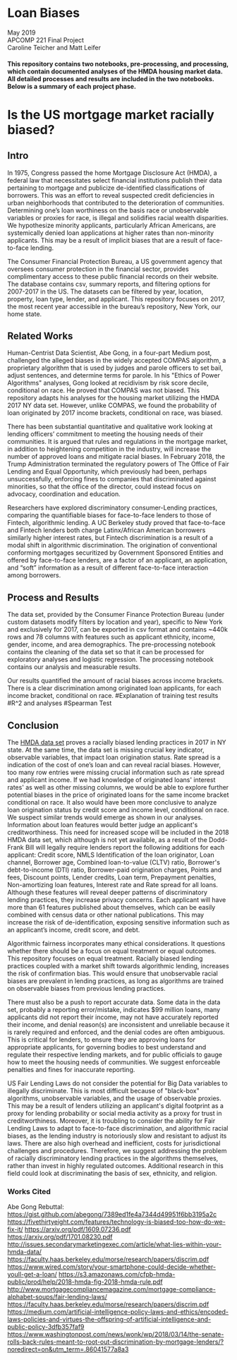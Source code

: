 # Loan Biases
May 2019<br/>
APCOMP 221 Final Project<br/>
Caroline Teicher and Matt Leifer

#### This repository contains two notebooks, pre-processing, and processing, which contain documented analyses of the HMDA housing market data. All detailed processes and results are included in the two notebooks. Below is a summary of each project phase. 

# Is the US mortgage market racially biased?

## Intro
In 1975, Congress passed the home Mortgage Disclosure Act (HMDA), a federal law that necessitates select financial institutions publish their data pertaining to mortgage and publicize de-identified classifications of borrowers. This was an effort to reveal suspected credit deficiencies in urban neighborhoods that contributed to the deterioration of communities. Determining one’s loan worthiness on the basis race or unobservable variables or proxies for race, is illegal and solidifies racial wealth disparities. We hypothesize minority applicants, particularly African Americans, are systemically denied loan applications at higher rates than non-minority applicants. This may be a result of implicit biases that are a result of face-to-face lending. 

The Consumer Financial Protection Bureau, a US government agency that oversees consumer protection in the financial sector, provides complimentary access to these public financial records on their website. The database contains csv, summary reports, and filtering options for 2007-2017 in the US. The datasets can be filtered by year, location, property, loan type, lender, and applicant. This repository focuses on 2017, the most recent year accessible in the bureau’s repository, New York, our home state. 

## Related Works
Human-Centrist Data Scientist, Abe Gong, in a four-part Medium post, challenged the alleged biases in the widely accepted COMPAS algorithm, a proprietary algorithm that is used by judges and parole officers to set bail, adjust sentences, and determine terms for parole. In his "Ethics of Power Algorithms" analyses, Gong looked at recidivism by risk score decile, conditional on race. He proved that COMPAS was not biased. This repository adapts his analyses for the housing market utilizing the HMDA 2017 NY data set. However, unlike COMPAS, we found the probability of loan originated by 2017 income brackets, conditional on race, was biased. 

There has been substantial quantitative and qualitative work looking at lending officers’ commitment to meeting the housing needs of their communities. It is argued that rules and regulations in the mortgage market, in addition to heightening competition in the industry, will increase the number of approved loans and mitigate racial biases. In February 2018, the Trump Administration terminated the regulatory powers of The Office of Fair Lending and Equal Opportunity, which previously had been, perhaps unsuccessfully, enforcing fines to companies that discriminated against minorities, so that the office of the director, could instead focus on advocacy, coordination and education. 



Researchers have explored discriminatory consumer-Lending practices, comparing the quantifiable biases for face-to-face lenders to those of Fintech, algorithmic lending. A UC Berkeley study proved that face-to-face and Fintech lenders both charge Latinx/African American borrowers similarly higher interest rates, but Fintech discrimination is a result of a modal shift in algorithmic discrimination. The origination of conventional conforming mortgages securitized by Government Sponsored Entities and offered by face-to-face lenders, are a factor of an applicant, an application, and “soft” information as a result of different face-to-face interaction among borrowers. 

## Process and Results
The data set, provided by the Consumer Finance Protection Bureau (under custom datasets modify filters by location and year), specific to New York and exclusively for 2017, can be exported in csv format and contains ~440k rows and 78 columns with features such as applicant ethnicity, income, gender, income, and area demographics. The pre-processing notebook contains the cleaning of the data set so that it can be processed for exploratory analyses and logistic regression. The processing notebook contains our analysis and measurable results.

Our results quantified the amount of racial biases across income brackets. There is a clear discrimination among originated loan applicants, for each income bracket, conditional on race. #Explanation of training test results
#R^2 and analyses 
#Spearman Test

## Conclusion
The [ HMDA data set](https://www.consumerfinance.gov/data-research/hmda/explore) proves a racially biased lending practices in 2017 in NY state. At the same time, the data set is missing crucial key indicator, observable variables, that impact loan origination status. Rate spread is a indication of the cost of one’s loan and can reveal racial biases. However, too many row entries were missing crucial information such as rate spread and applicant income. If we had knowledge of originated loans' interest rates' as well as other missing columns, we would be able to explore further potential biases in the price of originated loans for the same income bracket conditional on race. It also would have been more conclusive to analyze loan origination status by credit score and income level, conditional on race. We suspect similar trends would emerge as shown in our analyses. Information about loan features would better judge an applicant's creditworthiness. This need for increased scope will be included in the 2018 HMDA data set, which although is not yet available, as a result of the Dodd-Frank Bill will legally require lenders report the following additions for each applicant: Credit score, NMLS Identification of the loan originator, Loan channel, Borrower age, Combined loan-to-value (CLTV) ratio, Borrower's debt-to-income (DTI) ratio, Borrower-paid origination charges, Points and fees, Discount points, Lender credits, Loan term, Prepayment penalties, Non-amortizing loan features, Interest rate and Rate spread for all loans. Although these features will reveal deeper patterns of discriminatory lending practices, they increase privacy concerns. Each applicant will have more than 61 features published about themselves, which can be easily combined with census data or other national publications. This may increase the risk of de-identification, exposing sensitive information such as an applicant’s income, credit score, and debt.

Algorithmic fairness incorporates many ethical considerations. It questions whether there should be a focus on equal treatment or equal outcomes. This repository focuses on equal treatment. Racially biased lending practices coupled with a market shift towards algorithmic lending, increases the risk of confirmation bias. This would ensure that unobservable racial biases are prevalent in lending practices, as long as algorithms are trained on observable biases from previous lending practices. 

There must also be a push to report accurate data. Some data in the data set, probably a reporting error/mistake, indicates $99 million loans, many applicants did not report their income, may not have accurately reported their income, and denial reason(s) are inconsistent and unreliable because it is rarely required and enforced, and the denial codes are often ambiguous. This is critical for lenders, to ensure they are approving loans for appropriate applicants, for governing bodies to best understand and regulate their respective lending markets, and for public officials to gauge how to meet the housing needs of communities. We suggest enforceable penalties and fines for inaccurate reporting. 

US Fair Lending Laws do not consider the potential for Big Data variables to illegally discriminate. This is most difficult because of "black-box" algorithms, unobservable variables, and the usage of observable proxies. This may be a result of lenders utilizing an applicant's digital footprint as a proxy for lending probability or social media activity as a proxy for trust in creditworthiness. Moreover, it is troubling to consider the ability for Fair Lending Laws to adapt to face-to-face discrimination, and algorithmic racial biases, as the lending industry is notoriously slow and resistant to adjust its laws. There are also high overhead and inefficient, costs for jurisdictional challenges and procedures. Therefore, we suggest addressing the problem of racially discriminatory lending practices in the algorithms themselves, rather than invest in highly regulated outcomes. Additional research in this field could look at discriminating the basis of sex, ethnicity, and religion. 

### Works Cited
Abe Gong Rebuttal: https://gist.github.com/abegong/7389ed1fe4a7344d49951f6bb3195a2c
https://fivethirtyeight.com/features/technology-is-biased-too-how-do-we-fix-it/ 
https://arxiv.org/pdf/1609.07236.pdf 
https://arxiv.org/pdf/1701.08230.pdf
http://issues.secondarymarketingexec.com/article/what-lies-within-your-hmda-data/
https://faculty.haas.berkeley.edu/morse/research/papers/discrim.pdf
https://www.wired.com/story/your-smartphone-could-decide-whether-youll-get-a-loan/
https://s3.amazonaws.com/cfpb-hmda-public/prod/help/2018-hmda-fig-2018-hmda-rule.pdf
http://www.mortgagecompliancemagazine.com/mortgage-compliance-alphabet-soups/fair-lending-laws/
https://faculty.haas.berkeley.edu/morse/research/papers/discrim.pdf
https://medium.com/artificial-intelligence-policy-laws-and-ethics/encoded-laws-policies-and-virtues-the-offspring-of-artificial-intelligence-and-public-policy-3dfb357faf9
https://www.washingtonpost.com/news/wonk/wp/2018/03/14/the-senate-rolls-back-rules-meant-to-root-out-discrimination-by-mortgage-lenders/?noredirect=on&utm_term=.86041577a8a3

